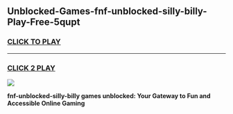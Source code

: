 
## Unblocked-Games-fnf-unblocked-silly-billy-Play-Free-5qupt
<h3>
<a href="https://premium76.site?title=fnf-unblocked-silly-billy&ref=20M">CLICK TO PLAY</a></h3>
<hr>

<h3>
<a href="https://premium76.site?title=fnf-unblocked-silly-billy&ref=20M">CLICK 2 PLAY</a>
  
</h3>

<a href="https://premium76.site?title=fnf-unblocked-silly-billy&ref=19M"><img src="https://clearcache.store/games.png"></a>


**fnf-unblocked-silly-billy games unblocked: Your Gateway to Fun and Accessible Online Gaming**
